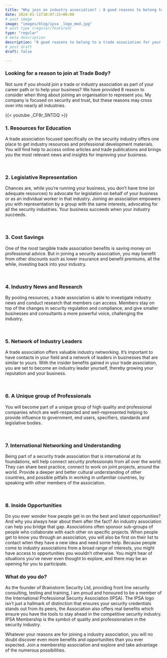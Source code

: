 ```yaml
---
title: "Why join an industry association? : 8 good reasons to belong to a trade association for your profession"
date: 2024-01-11T10:07:21+06:00
# post image
image: "images/blog/ipsa _logo_med.jpg"
# post type (regular/featured)
type: "regular"
# meta description
description: "8 good reasons to belong to a trade association for your profession"
# post draft
draft: false

---
```




### Looking for a reason to join at Trade Body?
Not sure if you should join a trade or industry association as part of your career path or to help your business? We have provided 8 reason to consider when thing about joining an organisation to represent you. My company is focused on security and trust, but these reasons may cross over into nearly all industries. 



{{< youtube _CF8r_5NTDQ >}} 

### 1. Resources for Education
A trade association focused specifically on the security industry offers one place to get industry resources and professional development materials. You will find help to access online articles and trade publications and brings you the most relevant news and insights for improving your business.

<br>

### 2. Legislative Representation
Chances are, while you’re running your business, you don’t have time (or adequate resources) to advocate for legislation on behalf of your business or as an individual worker in that industry. Joining an association empowers you with representation by a group with the same interests, advocating for all the security industries. Your business succeeds when your industry succeeds.

<br>

### 3. Cost Savings
One of the most tangible trade association benefits is saving money on professional advice. But in joining a security association, you may benefit from other discounts such as lower insurance and benefit premiums, all the while, investing back into your industry.


<br>

### 4. Industry News and Research
By pooling resources, a trade association is able to investigate industry news and conduct research that members can access. Members stay on top of the changes in security regulation and compliance, and give smaller businesses and consultants a more powerful voice, challenging the industry.

<br>

### 5. Network of Industry Leaders
A trade association offers valuable industry networking. It’s important to have contacts in your field and a network of leaders in businesses that are similar to yours. With the insider benefits gained in your trade association, you are set to become an industry leader yourself, thereby growing your reputation and your business.


<br>

### 6. A Unique group of Professionals
You will become part of a unique group of high quality and professional companies which are well-respected and well-represented helping to provide influence to government, end users, specifiers, standards and legislative bodies.


<br>

### 7. International Networking and Understanding
Being part of a security trade association that is international at its foundations, will help connect security professionals from all over the world. They can share best practice, connect to work on joint projects, around the world. Provide a deeper and better cultural understanding of other countries, and possible pitfalls in working in unfamiliar countries, by speaking with other members of the association.


<br>

### 8. Inside Opportunities
Do you ever wonder how people get in on the best and latest opportunities? And why you always hear about them after the fact? An industry association can help you bridge that gap. Associations often sponsor sub-groups of people who collaborate with each other on specific projects. When people get to know you through an association, you will also be first on their list to contact when they have a new idea and need some help. Because people come to industry associations from a broad range of interests, you might have access to opportunities you wouldn’t otherwise. You might hear of situations you’ve never even thought to explore, and there may be an opening for you to participate.


### What do you do?
As the founder of Brainstorm Security Ltd, providing front line security consulting, testing and training, I am proud and honoured to be a member of the International Professional Security Association (IPSA). The IPSA logo isn’t just a hallmark of distinction that ensures your security credentials stands out from its peers, the Association also offers real benefits which ensure you have the tools to stay ahead in the competitive security industry. IPSA Membership is the symbol of quality and professionalism in the security industry.

Whatever your reasons are for joining a industry association, you will no doubt discover even more benefits and opportunities than you ever expected. Join a membership association and explore and take advantage of the numerous possibilities.




